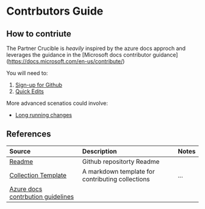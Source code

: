 # Contrbutors Guide

## How to contriute
The Partner Crucible is *heavily* inspired by the azure docs approch and leverages the guidance in the [Microsoft docs contributor guidance] (https://docs.microsoft.com/en-us/contribute/)

You will need to:
1. [Sign-up for Github](https://docs.microsoft.com/en-us/contribute/get-started-setup-github)
2. [Quick Edits](https://docs.microsoft.com/en-us/contribute/#quick-edits-to-documentation)

More advanced scenatios could involve:
- [Long running changes](https://docs.microsoft.com/en-us/contribute/how-to-write-workflows-major) 

## References

Source | Description | Notes
:----- | :-----  | :-----
[Readme](README.md) | Github repositorty Readme |
[Collection Template](Template.md) | A markdown template for contributing collections | ...
[Azure docs contrbution guidelines](https://docs.microsoft.com/en-us/contribute/) |
